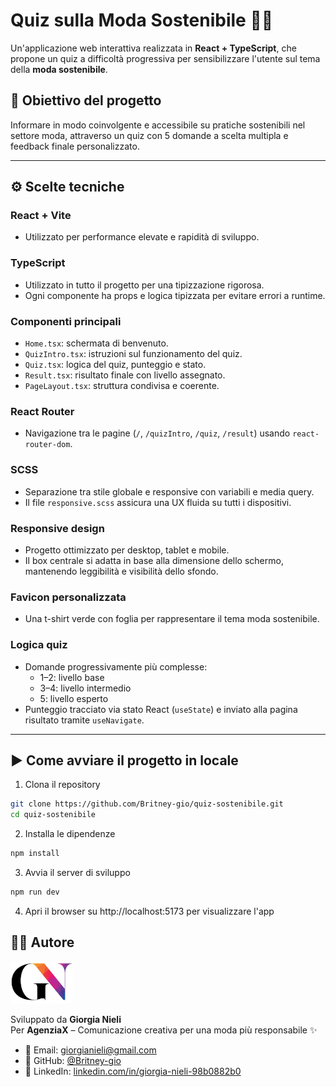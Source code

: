 # Quiz sulla Moda Sostenibile 👗🌱

Un'applicazione web interattiva realizzata in **React + TypeScript**, che propone un quiz a difficoltà progressiva per sensibilizzare l'utente sul tema della **moda sostenibile**.

## 🎯 Obiettivo del progetto

Informare in modo coinvolgente e accessibile su pratiche sostenibili nel settore moda, attraverso un quiz con 5 domande a scelta multipla e feedback finale personalizzato.

---

## ⚙️ Scelte tecniche

### React + Vite

- Utilizzato per performance elevate e rapidità di sviluppo.

### TypeScript

- Utilizzato in tutto il progetto per una tipizzazione rigorosa.
- Ogni componente ha props e logica tipizzata per evitare errori a runtime.

### Componenti principali

- `Home.tsx`: schermata di benvenuto.
- `QuizIntro.tsx`: istruzioni sul funzionamento del quiz.
- `Quiz.tsx`: logica del quiz, punteggio e stato.
- `Result.tsx`: risultato finale con livello assegnato.
- `PageLayout.tsx`: struttura condivisa e coerente.

### React Router

- Navigazione tra le pagine (`/`, `/quizIntro`, `/quiz`, `/result`) usando `react-router-dom`.

### SCSS

- Separazione tra stile globale e responsive con variabili e media query.
- Il file `responsive.scss` assicura una UX fluida su tutti i dispositivi.

### Responsive design

- Progetto ottimizzato per desktop, tablet e mobile.
- Il box centrale si adatta in base alla dimensione dello schermo, mantenendo leggibilità e visibilità dello sfondo.

### Favicon personalizzata

- Una t-shirt verde con foglia per rappresentare il tema moda sostenibile.

### Logica quiz

- Domande progressivamente più complesse:
  - 1–2: livello base
  - 3–4: livello intermedio
  - 5: livello esperto
- Punteggio tracciato via stato React (`useState`) e inviato alla pagina risultato tramite `useNavigate`.

---

## ▶️ Come avviare il progetto in locale

1. Clona il repository

```bash
git clone https://github.com/Britney-gio/quiz-sostenibile.git
cd quiz-sostenibile
```

2. Installa le dipendenze

```bash
npm install
```

3. Avvia il server di sviluppo

```bash
npm run dev
```

4. Apri il browser su http://localhost:5173 per visualizzare l'app

## 👩‍💻 Autore

<p align="left">
  <img src="./src/assets/GN.jpg" alt="Logo Giorgia Nieli" width="100" />
</p>

Sviluppato da **Giorgia Nieli**  
Per **AgenziaX** – Comunicazione creativa per una moda più responsabile ✨

- 📧 Email: [giorgianieli@gmail.com](mailto:giorgianieli@gmail.com)
- 💼 GitHub: [@Britney-gio](https://britney-gio.github.io/)
- 🔗 LinkedIn: [linkedin.com/in/giorgia-nieli-98b0882b0](https://www.linkedin.com/in/giorgia-nieli-98b0882b0/)
